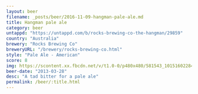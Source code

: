 ```yaml
---
layout: beer
filename: _posts/beer/2016-11-09-hangman-pale-ale.md
title: Hangman pale ale
category: beer
untappd: "https://untappd.com/b/rocks-brewing-co-the-hangman/29859"
country: "Australia"
brewery: "Rocks Brewing Co"
breweryURL: "/brewery/rocks-brewing-co.html"
style: "Pale Ale - American"
score: 8
img: https://scontent.xx.fbcdn.net/v/t1.0-0/p480x480/581543_10151602284093745_555930895_n.jpg?_nc_cat=102&_nc_ht=scontent.xx&oh=0a9e540a79c24c9af72a5d756183a306&oe=5D8DC801
beer-date: "2013-03-28"
desc: "A tad bitter for a pale ale"
permalink: /beer/:title.html
---
```

